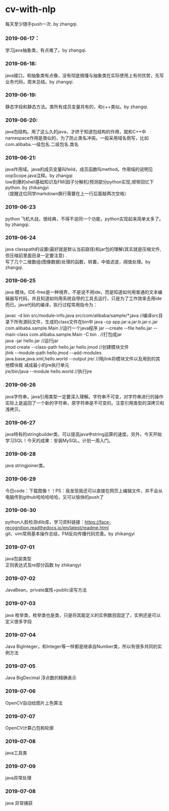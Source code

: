# cv-with-nlp
每天至少随手push一次. by zhangqi.  
### 2019-06-17：  
学习java抽象类，有点难了。by zhangqi.
### 2019-06-18:
java接口，和抽象类有点像，没有彻底搞懂与抽象类在实际使用上有何优势，先写业务代码，周末总结。by zhangqi.
### 2019-06-19:
静态字段和静态方法。类所有成员变量共有的，和c++类似。by zhangqi.
### 2019-06-20:
java包结构。用了这么久的java，才终于知道包结构的作用，就和C++中namespace作用是类似的，为了防止类名冲突。一般采用域名倒写，比如com.alibaba.一级包名.二级包名.类名
### 2019-06-21:
java作用域。java的成员变量叫feild，成员函数叫method。作用域的说明见oopScope.java注释。by zhangqi  
low到爆的shell基础知识及FM(因子分解机)预测部分python实现,顺带回忆下python. by zhikangyi    
（提醒这位同学markdown换行需要在上一行后面敲两次空格）

### 2019-06-23
python 飞机大战，很经典，不得不说同一个功能，python实现起来简单太多了。by zhangqi.

### 2019-06-24
java classpath的设置(最好就是默认当前路径)和jar包的理解(其实就是压缩文件,但压缩前里面目录一定要注意) .  
写了几个二维数组(图像数据)处理的函数，转置，中值滤波，阈值处理。by zhangqi.
### 2019-06-25
java 模块。IDE-free是一种境界，不是说不用ide，而是知道如何用普通的文本编辑器写代码，并且知道如何用系统自带的工具去运行，只是为了工作效率去用ide而已。java代码的编译，执行过程常用指令为：


  javac -d bin src/module-info.java src/com/alibaba/sample/*.java     //编译src目录下所有源码文件，生成的class文件在bin中
  java -cp app.jar:a.jar:b.jar:c.jar com.alibaba.sample.Main  //运行一个java程序
  jar --create --file hello.jar --main-class com.alibaba.sample.Main -C bin .   //打包成jar  
  java -jar hello.jar  //运行jar  
  jmod create --class-path hello.jar hello.jmod  //创建模块文件  
  jlink --module-path hello.jmod --add-modules java.base,java.xml,hello.world --output jre/  //用jlink将模块文件以及用到的其他模块裁    减成最小的jre执行单元      
  jre/bin/java  --module hello.world     //执行jre 

### 2019-06-26
java字符串，java引用类型一定要深入理解。字符串不可变，对字符串进行的操作实际上是返回了一个新的字符串，原字符串是不可变的。注意引用类型的深拷贝和浅拷贝。
### 2019-06-27
java特有的stringbuilder类，可以提高java中string运算的速度。另外，今天开始学习SQL！今天的成果：安装MySQL。计划一周入门。
### 2019-06-28
java stringjoiner类。
### 2019-06-29  
今日code：下载图像！！PS：我发现我还可以直接在网页上编辑文件，并不会从电脑传到github哈哈哈哈哈，又可以愉快的push了
### 2019-06-30
python人脸检测dlib库，学习资料链接：https://face-recognition.readthedocs.io/en/latest/readme.html    
git、vim常用基本操作总结，FM反向传播代码完善。by zhikangyi  

### 2019-07-01
java包装类型   
正则表达式及re部分函数 by zhikangyi
### 2019-07-02
JavaBean，private属性+public读写方法
### 2019-07-03
java 枚举类，枚举类也是类，只是将其能定义的实例数目固定了，实例还是可以定义很多字段
### 2019-07-04
Java BigInteger，和Integer等一样都是继承自Number类，所以有很多共同的实例方法
### 2019-07-05
Java BigDecimal 浮点数的精确表示
### 2019-07-06
OpenCV自动给图片上色算法
### 2019-07-07
OpenCV计算凸包和轮廓
### 2019-07-08
java工具类
### 2019-07-09  
java异常处理
### 2019-07-08
java 异常捕获
